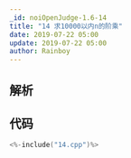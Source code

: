 ```yaml
---
_id: noiOpenJudge-1.6-14
title: "14 求10000以内n的阶乘"
date: 2019-07-22 05:00
update: 2019-07-22 05:00
author: Rainboy
---
```


## 解析

## 代码

```c
<%-include("14.cpp")%>
```

